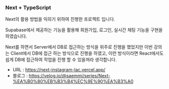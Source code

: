 ### Next + TypeScript

Next의 활용 방법을 익히기 위하여 진행한 프로젝트 입니다.

Supabase에서 제공하는 기능을 활용해 회원가입, 로그인, 실시간 채팅 기능을 구현을 하였습니다.

Next를 하면서 Server에서 DB로 접근하는 방식을 위주로 진행을 했었지만 이번 강의는 Client에서 DB에 접근 하는 방식으로 진행을 하였고,
이런 방식이라면 React에서도 쉽게 DB에 접근하여 작업을 진행 할 수 있을꺼라 생각합니다. 

- URL : https://next-instagram-lac.vercel.app/
- 블로그 : https://velog.io/@saemmi/series/Next-%EA%B0%80%EB%B3%B4%EC%9E%90%EA%B3%A0
